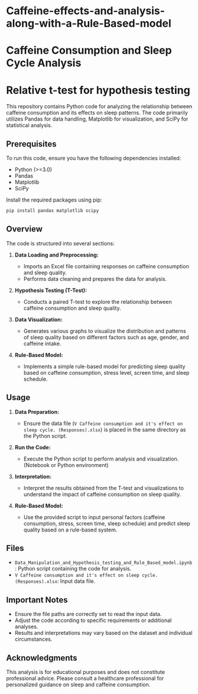 # Caffeine-effects-and-analysis-along-with-a-Rule-Based-model
# Caffeine Consumption and Sleep Cycle Analysis
# Relative t-test for hypothesis testing

This repository contains Python code for analyzing the relationship between caffeine consumption and its effects on sleep patterns. The code primarily utilizes Pandas for data handling, Matplotlib for visualization, and SciPy for statistical analysis.

## Prerequisites

To run this code, ensure you have the following dependencies installed:

- Python (>=3.0)
- Pandas
- Matplotlib
- SciPy

Install the required packages using pip:

```bash
pip install pandas matplotlib scipy
```

## Overview

The code is structured into several sections:

1. **Data Loading and Preprocessing:** 
   - Imports an Excel file containing responses on caffeine consumption and sleep quality.
   - Performs data cleaning and prepares the data for analysis.

2. **Hypothesis Testing (T-Test):**
   - Conducts a paired T-test to explore the relationship between caffeine consumption and sleep quality.
   
3. **Data Visualization:**
   - Generates various graphs to visualize the distribution and patterns of sleep quality based on different factors such as age, gender, and caffeine intake.

4. **Rule-Based Model:**
   - Implements a simple rule-based model for predicting sleep quality based on caffeine consumption, stress level, screen time, and sleep schedule.

## Usage

1. **Data Preparation:**
   - Ensure the data file (`V Caffeine consumption and it's effect on sleep cycle. (Responses).xlsx`) is placed in the same directory as the Python script.

2. **Run the Code:**
   - Execute the Python script to perform analysis and visualization. (Notebook or Python environment)

3. **Interpretation:**
   - Interpret the results obtained from the T-test and visualizations to understand the impact of caffeine consumption on sleep quality.

4. **Rule-Based Model:**
   - Use the provided script to input personal factors (caffeine consumption, stress, screen time, sleep schedule) and predict sleep quality based on a rule-based system.

## Files

- `Data_Manipulation_and_Hypothesis_testing_and_Rule_Based_model.ipynb`: Python script containing the code for analysis.
- `V Caffeine consumption and it's effect on sleep cycle. (Responses).xlsx`: Input data file.

## Important Notes

- Ensure the file paths are correctly set to read the input data.
- Adjust the code according to specific requirements or additional analyses.
- Results and interpretations may vary based on the dataset and individual circumstances.

## Acknowledgments

This analysis is for educational purposes and does not constitute professional advice. Please consult a healthcare professional for personalized guidance on sleep and caffeine consumption.
